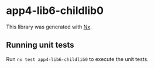 # app4-lib6-childlib0

This library was generated with [Nx](https://nx.dev).

## Running unit tests

Run `nx test app4-lib6-childlib0` to execute the unit tests.
